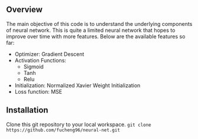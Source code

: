 ## Overview

The main objective of this code is to understand the underlying components of neural network. This is quite a limited neural network that hopes to improve over time with more features. Below are the available features so far:
  - Optimizer: Gradient Descent
  - Activation Functions:
    - Sigmoid
    - Tanh
    - Relu
  - Initialization: Normalized Xavier Weight Initialization
  - Loss function: MSE

## Installation

Clone this git repository to your local workspace.
`git clone https://github.com/fucheng96/neural-net.git`
